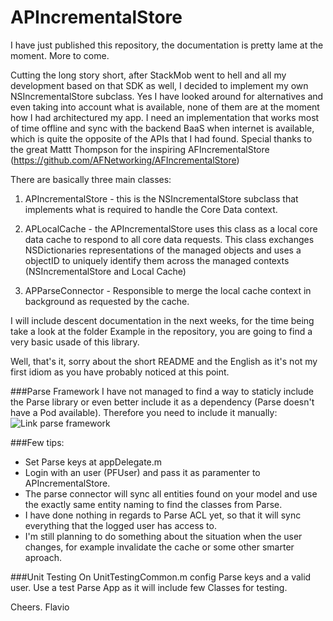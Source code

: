 APIncrementalStore
==================

I have just published this repository, the documentation is pretty lame at the moment. More to come.

Cutting the long story short, after StackMob went to hell and all my development based on that SDK as well, I decided to implement my own NSIncrementalStore subclass.
Yes I have looked around for alternatives and even taking into account what is available, none of them are at the moment how I had architectured my app.
I need an implementation that works most of time offline and sync with the backend BaaS when internet is available, which is quite the opposite of the APIs that I had found.
Special thanks to the great Mattt Thompson for the inspiring AFIncrementalStore (https://github.com/AFNetworking/AFIncrementalStore)

There are basically three main classes:

1) APIncrementalStore - this is the NSIncrementalStore subclass that implements what is required to handle the Core Data context.

2) APLocalCache - the APIncrementalStore uses this class as a local core data cache to respond to all core data requests. This class exchanges NSDictionaries representations of the managed objects and uses a objectID to uniquely identify them across the managed contexts (NSIncrementalStore and Local Cache)

3) APParseConnector - Responsible to merge the local cache context in background as requested by the cache.

I will include descent documentation in the next weeks, for the time being take a look at the folder Example in the repository, you are going to find a very basic usade of this library.

Well, that's it, sorry about the short README and the English as it's not my first idiom as you have probably noticed at this point.

###Parse Framework
I have not managed to find a way to staticly include the Parse library or even better include it as a dependency (Parse doesn't have a Pod available). Therefore you need to include it manually:
![Link parse framework](https://dl.dropboxusercontent.com/u/628444/GitHub%20Images/APIncrementalStore_parse.png)

###Few tips:
- Set Parse keys at appDelegate.m
- Login with an user (PFUser) and pass it as paramenter to APIncrementalStore.
- The parse connector will sync all entities found on your model and use the exactly same entity naming to find the classes from Parse.
- I have done nothing in regards to Parse ACL yet, so that it will sync everything that the logged user has access to.
- I'm still planning to do something about the situation when the user changes, for example invalidate the cache or some other smarter aproach.

###Unit Testing
On UnitTestingCommon.m config Parse keys and a valid user. Use a test Parse App as it will include few Classes for testing. 


Cheers. Flavio


